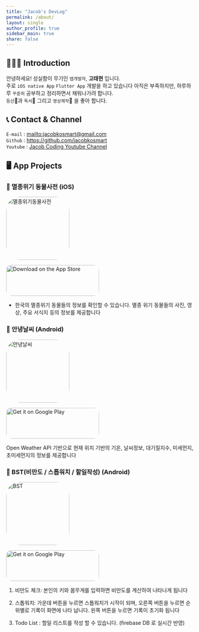 ```yaml
---
title: "Jacob's DevLog"
permalink: /about/
layout: single
author_profile: true
sidebar_main: true
share: false
---
```


## 💁🏻‍♂ Introduction

안녕하세요! 성실함이 무기인 `앱개발자`, **고태현** 입니다.  
주로 `iOS native App` `Flutter App` 개발을 하고 있습니다
아직은 부족하지만, 하루하루 `꾸준히` 공부하고 정리하면서 채워나가려 합니다.  
`등산`🥾과 `독서`📕 그리고 `영상제작`🎥 을 좋아 합니다.

## 📞 Contact & Channel

`E-mail` : <mailto:jacobkosmart@gmail.com>  
`Github` : <https://github.com/jacobkosmart>  
`Youtube` : [Jacob Coding Youtube Channel](https://www.youtube.com/channel/UCXXutxMvNx4EKXB-uQnm2oQ)

## 🖥 App Projects

### 🔷 멸종위기 동물사전 (iOS)

<p>
  <img src="https://is5-ssl.mzstatic.com/image/thumb/Purple126/v4/43/4c/a0/434ca0fb-b67b-c524-a741-e4ceb1fe132c/AppIcon-0-1x_U007emarketing-0-6-0-85-220.png/540x540bb.jpg" alt="멸종위기동물사전" style="width: 170px; height: 170px; border-radius: 22%; overflow: hidden; display: inline-block; vertical-align: middle;">

<a href="https://apps.apple.com/us/app/%EB%A9%B8%EC%A2%85%EC%9C%84%EA%B8%B0%EB%8F%99%EB%AC%BC%EC%82%AC%EC%A0%84/id1611508119?itsct=apps_box_badge&amp;itscg=30200" style="display: inline-block; overflow: hidden; border-radius: 13px; width: 250px; height: 83px;"><img src="https://tools.applemediaservices.com/api/badges/download-on-the-app-store/black/ko-kr?size=250x83&amp;releaseDate=1645747200&h=d3cf166de1c551f2e3a3f19cc61b1942" alt="Download on the App Store" style="border-radius: 13px; width: 250px; height: 83px;"></a>

</p>

- 한국의 멸종위기 동물들의 정보를 확인할 수 있습니다. 멸종 위기 동물들의 사진, 영상, 주요 서식지 등의 정보를 제공합니다

### 🔷 안녕날씨 (Android)

<img src="https://play-lh.googleusercontent.com/Zm_3w8ZB9et7zn_kazN318RAjIjMU_PICIOSvR59-L-ilaLQ0lpP6afisguSFHLa1-U=w480-h960-rw" alt="안녕날씨" style="width: 170px; height: 170px; border-radius: 22%; overflow: hidden; display: inline-block; vertical-align: middle;">

<a href='https://play.google.com/store/apps/details?id=info.jacobko.weather_app&pcampaignid=pcampaignidMKT-Other-global-all-co-prtnr-py-PartBadge-Mar2515-1' style="display: inline-block; overflow: hidden; border-radius: 13px; width: 250px; height: 83px;"><img alt='Get it on Google Play' src='https://play.google.com/intl/en_us/badges/static/images/badges/en_badge_web_generic.png'  style="border-radius: 13px; width: 250px; height: 83px;"/></a>

Open Weather API 기반으로 현재 위치 기반의 기온, 날씨정보, 대기질지수, 미세먼지, 초미세먼지의 정보를 제공합니다

### 🔷 BST(비만도 / 스톱워치 / 할일작성) (Android)

<img src="https://play-lh.googleusercontent.com/fiL717ywiDKaS5n67ELecLOZoqX96khAtwA9SCmOLPbKxdH0oAqleAManSeCdgV59SMe=w480-h960-rw" alt="BST" style="width: 170px; height: 170px; border-radius: 22%; overflow: hidden; display: inline-block; vertical-align: middle;">

<a href='https://play.google.com/store/apps/details?id=info.jacobko.bst&pcampaignid=pcampaignidMKT-Other-global-all-co-prtnr-py-PartBadge-Mar2515-1' style="display: inline-block; overflow: hidden; border-radius: 13px; width: 250px; height: 83px;"><img alt='Get it on Google Play' src='https://play.google.com/intl/en_us/badges/static/images/badges/en_badge_web_generic.png'  style="border-radius: 13px; width: 250px; height: 83px;" /></a>

1. 비만도 체크: 본인의 키와 몸무게를 입력하면 비만도를 계산하여 나타나게 됩니다

2. 스톱워치: 가운데 버튼을 누르면 스톱워치가 시작이 되며, 오른쪽 버튼을 누르면 순위별로 기록이 화면에 나타 납니다. 왼쪽 버튼을 누르면 기록이 초기화 됩니다

3. Todo List : 할일 리스트를 작성 할 수 있습니다. (firebase DB 로 실시간 반영)

